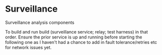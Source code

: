# Surveillance
Surveillance analysis components

To build and run build (surveillance service; relay; test harness) in that order. Ensure the prior service is up and running before starting the following one as I haven't had a chance to add in fault tolerance/retries etc for network issues yet.
